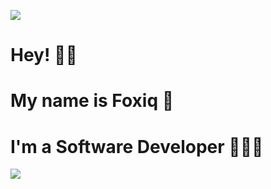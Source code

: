 ![](https://user-images.githubusercontent.com/106991234/175770212-4cbd4922-ffea-40a6-b139-b343147c667e.png&size=2048)
# Hey! 👋🏻
# My name is Foxiq 🦊
# I'm a Software Developer 👨🏻‍💻
![](https://github-profile-summary-cards.vercel.app/api/cards/profile-details?username=ffoxiq&theme=vue)
<!--
Github Template
### Hi there 👋


**ffoxiq/ffoxiq** is a ✨ _special_ ✨ rep
ository because its `README.md` (this file) appears on your GitHub profile.

Here are some ideas to get you started:

- 🔭 I’m currently working on ...
- 🌱 I’m currently learning ...
- 👯 I’m looking to collaborate on ...
- 🤔 I’m looking for help with ...
- 💬 Ask me about ...
- 📫 How to reach me: ...
- 😄 Pronouns: ...
- ⚡ Fun fact: ...
-->
